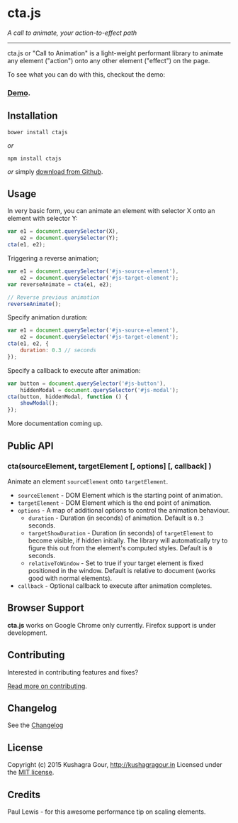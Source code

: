 cta.js
=====
*A call to animate, your action-to-effect path*
***

cta.js or "Call to Animation" is a light-weight performant library to animate any element ("action") onto any other element ("effect") on the page.

To see what you can do with this, checkout the demo:
### [Demo](https://kushagra.dev/lab/ctajs).

Installation
-----

```
bower install ctajs
```
*or*

```
npm install ctajs
```

*or* simply [download from Github](https://github.com/chinchang/cta.js/blob/master/cta.min.js).

Usage
-----

In very basic form, you can animate an element with selector X onto an element with selector Y:

```js
var e1 = document.querySelector(X),
	e2 = document.querySelector(Y);
cta(e1, e2);
```

Triggering a reverse animation;

```js
var e1 = document.querySelector('#js-source-element'),
	e2 = document.querySelector('#js-target-element');
var reverseAnimate = cta(e1, e2);

// Reverse previous animation
reverseAnimate();
```

Specify animation duration:

```js
var e1 = document.querySelector('#js-source-element'),
	e2 = document.querySelector('#js-target-element');
cta(e1, e2, {
	duration: 0.3 // seconds
});
```

Specify a callback to execute after animation:

```js
var button = document.querySelector('#js-button'),
	hiddenModal = document.querySelector('#js-modal');
cta(button, hiddenModal, function () {
	showModal();
});
```
More documentation coming up.

Public API
-----

### cta(sourceElement, targetElement [, options] [, callback] )

Animate an element `sourceElement` onto `targetElement`.

* `sourceElement` - DOM Element which is the starting point of animation.
* `targetElement` - DOM Element which is the end point of animation.
* `options` - A map of additional options to control the animation behaviour.
	* `duration` - Duration (in seconds) of animation. Default is `0.3` seconds.
	* `targetShowDuration` - Duration (in seconds) of `targetElement` to become visible, if hidden initially. The library will automatically try to figure this out from the element's computed styles. Default is `0` seconds.
	* `relativeToWindow` - Set to true if your target element is fixed positioned in the window. Default is relative to document (works good with normal elements).
* `callback` - Optional callback to execute after animation completes.


Browser Support
-----

**cta.js** works on Google Chrome only currently. Firefox support is under development.

Contributing
-----

Interested in contributing features and fixes?

[Read more on contributing](./CONTRIBUTING.md).

Changelog
-----

See the [Changelog](https://github.com/chinchang/cta.js/wiki/Changelog)

License
-----

Copyright (c) 2015 Kushagra Gour, http://kushagragour.in
Licensed under the [MIT license](http://opensource.org/licenses/MIT).

Credits
-----

Paul Lewis - for this awesome performance tip on scaling elements.